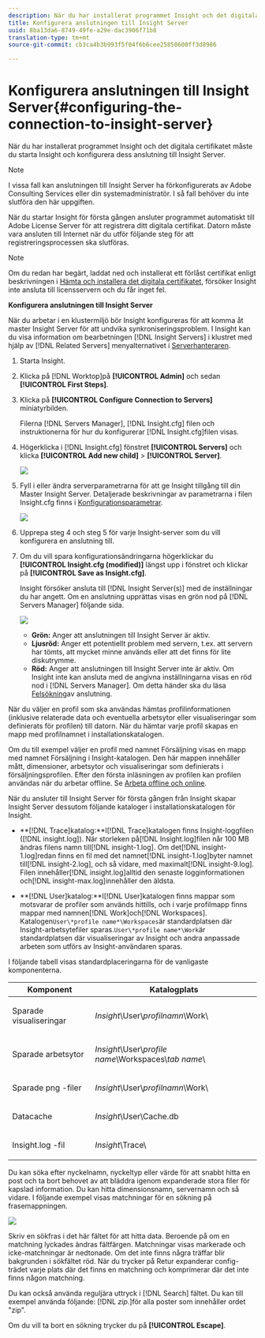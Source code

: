 ```yaml
---
description: När du har installerat programmet Insight och det digitala certifikatet måste du starta Insight och konfigurera dess anslutning till Insight Server.
title: Konfigurera anslutningen till Insight Server
uuid: 8ba13da6-8749-49fe-a29e-dac3906f71b8
translation-type: tm+mt
source-git-commit: cb3ca4b3b993f5f04f6b6cee25850600ff3d8986

---
```



# Konfigurera anslutningen till Insight Server{#configuring-the-connection-to-insight-server}

När du har installerat programmet Insight och det digitala certifikatet måste du starta Insight och konfigurera dess anslutning till Insight Server.

>[!NOTE]
>
>I vissa fall kan anslutningen till Insight Server ha förkonfigurerats av Adobe Consulting Services eller din systemadministratör. I så fall behöver du inte slutföra den här uppgiften.

När du startar Insight för första gången ansluter programmet automatiskt till Adobe License Server för att registrera ditt digitala certifikat. Datorn måste vara ansluten till Internet när du utför följande steg för att registreringsprocessen ska slutföras.

>[!NOTE]
>
>Om du redan har begärt, laddat ned och installerat ett förlåst certifikat enligt beskrivningen i [Hämta och installera det digitala certifikatet](../../../home/c-install-insight/install-setup/c-dgtl-crtf.md#topic-fed3b44e472c4e4ca6dd5852af14cdb9), försöker Insight inte ansluta till licensservern och du får inget fel.

**Konfigurera anslutningen till Insight Server**

När du arbetar i en klustermiljö bör Insight konfigureras för att komma åt master Insight Server för att undvika synkroniseringsproblem. I Insight kan du visa information om bearbetningen [!DNL Insight Servers] i klustret med hjälp av [!DNL Related Servers] menyalternativet i [Serverhanteraren](https://docs.adobe.com/content/help/en/data-workbench/using/client/admin-ui/c-svrs-mgr.html).

1. Starta Insight.
1. Klicka på [!DNL Worktop]på **[!UICONTROL Admin]** och sedan **[!UICONTROL First Steps]**.

1. Klicka på **[!UICONTROL Configure Connection to Servers]** miniatyrbilden.

   Filerna [!DNL Servers Manager], [!DNL Insight.cfg] filen och instruktionerna för hur du konfigurerar [!DNL Insight.cfg]filen visas.

1. Högerklicka i [!DNL Insight.cfg] fönstret **[!UICONTROL Servers]** och klicka **[!UICONTROL Add new child]** > **[!UICONTROL Server]**.

   ![](assets/cfg_Workstation_AddChild.png)

1. Fyll i eller ändra serverparametrarna för att ge Insight tillgång till din Master Insight Server. Detaljerade beskrivningar av parametrarna i filen Insight.cfg finns i [Konfigurationsparametrar](https://docs.adobe.com/content/help/en/data-workbench/using/client/c-insght-config-param.html).

   ![](assets/cfg_Workstation_AddServer.png)

1. Upprepa steg 4 och steg 5 för varje Insight-server som du vill konfigurera en anslutning till.
1. Om du vill spara konfigurationsändringarna högerklickar du **[!UICONTROL Insight.cfg (modified)]** längst upp i fönstret och klickar på **[!UICONTROL Save as Insight.cfg]**.

   Insight försöker ansluta till [!DNL Insight Server(s)] med de inställningar du har angett. Om en anslutning upprättas visas en grön nod på [!DNL Servers Manager] följande sida.

   ![](assets/vis_SysStat_RedGreenDots.png)

   * **Grön:** Anger att anslutningen till Insight Server är aktiv.
   * **Ljusröd:** Anger ett potentiellt problem med servern, t.ex. att servern har tömts, att mycket minne används eller att det finns för lite diskutrymme.
   * **Röd:** Anger att anslutningen till Insight Server inte är aktiv.
   Om Insight inte kan ansluta med de angivna inställningarna visas en röd nod i [!DNL Servers Manager]. Om detta händer ska du läsa [Felsökning](../../../home/c-install-insight/install-setup/t-conn-trbsh.md#task-034e588c5ce04c4a8f6d0097364d3b2b)av anslutning.

<!--
c_dir_crt_setup.xml
-->

När du väljer en profil som ska användas hämtas profilinformationen (inklusive relaterade data och eventuella arbetsytor eller visualiseringar som definierats för profilen) till datorn. När du hämtar varje profil skapas en mapp med profilnamnet i installationskatalogen.

Om du till exempel väljer en profil med namnet Försäljning visas en mapp med namnet Försäljning i Insight-katalogen. Den här mappen innehåller mått, dimensioner, arbetsytor och visualiseringar som definierats i försäljningsprofilen. Efter den första inläsningen av profilen kan profilen användas när du arbetar offline. Se [Arbeta offline och online](https://docs.adobe.com/content/help/en/data-workbench/using/client/c-off-on.html).

När du ansluter till Insight Server för första gången från Insight skapar Insight Server dessutom följande kataloger i installationskatalogen för Insight.

* **[!DNL Trace]katalog:**I[!DNL Trace]katalogen finns Insight-loggfilen ([!DNL insight.log]). När storleken på[!DNL Insight.log]filen når 100 MB ändras filens namn till[!DNL insight-1.log]. Om det[!DNL insight-1.log]redan finns en fil med det namnet[!DNL insight-1.log]byter namnet till[!DNL insight-2.log], och så vidare, med maximalt[!DNL insight-9.log]. Filen innehåller[!DNL insight.log]alltid den senaste logginformationen och[!DNL insight-max.log]innehåller den äldsta.

* **[!DNL User]katalog:**I[!DNL User]katalogen finns mappar som motsvarar de profiler som används hittills, och i varje profilmapp finns mappar med namnen[!DNL Work]och[!DNL Workspaces]. Katalogen`User\*profile name*\Workspaces`är standardplatsen där Insight-arbetsytefiler sparas.`User\*profile name*\Work`är standardplatsen där visualiseringar av Insight och andra anpassade arbeten som utförs av Insight-användaren sparas.

I följande tabell visas standardplaceringarna för de vanligaste komponenterna.

<table id="table_0254A8C25AF5400F89F87A242746D07E"> 
 <thead> 
  <tr> 
   <th colname="col1" class="entry"> Komponent </th> 
   <th colname="col2" class="entry"> Katalogplats </th> 
  </tr>
 </thead>
 <tbody> 
  <tr> 
   <td colname="col1"> <p>Sparade visualiseringar </p> </td> 
   <td colname="col2"> <p><i>Insight</i>\User\<i>profilnamn</i>\Work\ </p> </td> 
  </tr> 
  <tr> 
   <td colname="col1"> <p>Sparade <span class="wintitle"> arbetsytor</span> </p> </td> 
   <td colname="col2"> <p><i>Insight</i>\User\<i>profile name</i>\Workspaces\<i>tab name</i>\ </p> </td> 
  </tr> 
  <tr> 
   <td colname="col1"> <p>Sparade<span class="filepath"> png</span> -filer </p> </td> 
   <td colname="col2"> <p><i>Insight</i>\User\<i>profilnamn</i>\Work\ </p> </td> 
  </tr> 
  <tr> 
   <td colname="col1"> <p>Datacache </p> </td> 
   <td colname="col2"> <p><i>Insight</i>\User\Cache.db </p> </td> 
  </tr> 
  <tr> 
   <td colname="col1"> <p><span class="filepath"> Insight.log</span> -fil </p> </td> 
   <td colname="col2"> <p><i>Insight</i>\Trace\ </p> </td> 
  </tr> 
 </tbody> 
</table>

<!--
c_config_file_ent.xml
-->

Du kan söka efter nyckelnamn, nyckeltyp eller värde för att snabbt hitta en post och ta bort behovet av att bläddra igenom expanderade stora filer för kapslad information. Du kan hitta dimensionsnamn, servernamn och så vidare. I följande exempel visas matchningar för en sökning på frasemappningen.

![](assets/cfg_search.PNG)

Skriv en sökfras i det här fältet för att hitta data. Beroende på om en matchning lyckades ändras fältfärgen. Matchningar visas markerade och icke-matchningar är nedtonade. Om det inte finns några träffar blir bakgrunden i sökfältet röd. När du trycker på Retur expanderar config-trädet varje plats där det finns en matchning och komprimerar där det inte finns någon matchning.

Du kan också använda reguljära uttryck i [!DNL Search] fältet. Du kan till exempel använda följande: [!DNL *zip.*]för alla poster som innehåller ordet &quot;zip&quot;.

Om du vill ta bort en sökning trycker du på **[!UICONTROL Escape]**.
